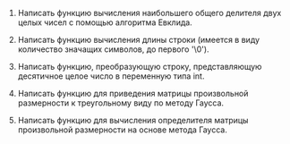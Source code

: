 1) Написать функцию вычисления наибольшего общего делителя двух целых чисел с помощью алгоритма Евклида.

2) Написать функцию вычисления длины строки (имеется в виду количество значащих символов, до первого '\0').

3) Написать функцию, преобразующую строку, представляющую десятичное целое число в переменную типа int.

4) Написать функцию для приведения матрицы произвольной размерности к
треугольному виду по методу Гаусса.

5) Написать функцию для вычисления определителя матрицы произвольной
размерности на основе метода Гаусса.
